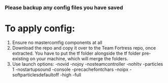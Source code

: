 ### Please backup any config files you have saved

# To apply config:
1. Ensure no mastercomfig components at all
2. Download the repo and copy it over to the Team Fortress repo, once extracted. You have to put the tf folder alongside the tf folder pre-existing on your machine, which will merge the folders.
3. Use launch options:
-novid -nojoy -nosteamcontroller -nohltv -particles 1 -nostartupsound -console -precachefontchars -noipx -softparticlesdefaultoff -high -full
